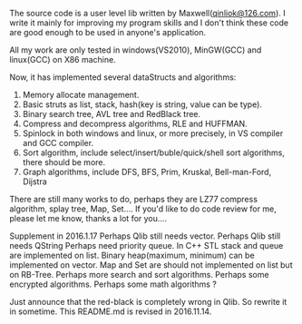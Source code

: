 
The source code is a user level lib written by Maxwell(qinliok@126.com). I write it mainly for improving
my program skills and I don't think these code are good enough to be used in anyone's application.

All my work are only tested in windows(VS2010), MinGW(GCC) and linux(GCC) on X86 machine.

Now, it has implemented several dataStructs and algorithms:
1) Memory allocate management.
2) Basic struts as list, stack, hash(key is string, value can be type).
3) Binary search tree, AVL tree and RedBlack tree.
4) Compress and decompress algorithms, RLE and HUFFMAN.
5) Spinlock in both windows and linux, or more precisely, in VS compiler and GCC compiler.
6) Sort algorithm, include select/insert/buble/quick/shell sort algorithms, there should be more.
7) Graph algorithms, include DFS, BFS, Prim, Kruskal, Bell-man-Ford, Dijstra

There are still many works to do, perhaps they are LZ77 compress algorithm, splay tree, Map, Set....
If you'd like to do code review for me, please let me know, thanks a lot for you....

Supplement in 2016.1.17
Perhaps Qlib still needs vector.
Perhaps Qlib still needs QString
Perhaps need priority queue.
In C++ STL stack and queue are implemented on list.
Binary heap(maximum, minimum) can be implemented on vector.
Map and Set are should not implemented on list but on RB-Tree.
Perhaps more search and sort algorithms.
Perhaps some encrypted algorithms.
Perhaps some math algorithms ?

Just announce that the red-black is completely wrong in Qlib. So rewrite it in sometime.
This README.md is revised in 2016.11.14.